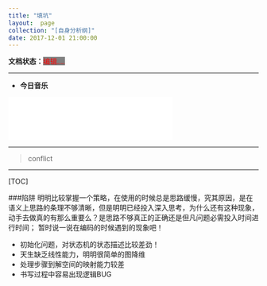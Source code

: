 ```yaml
---
title: "填坑"
layout:  page
collection: "[自身分析纲]"
date: 2017-12-01 21:00:00
---
```


**文档状态：**<a style="color:red;background-color:gray">编辑....</a>

---
- **今日音乐**
<iframe frameborder="no" border="0" marginwidth="0" marginheight="0" width=330 height=86 src="//music.163.com/outchain/player?type=2&id=286999&auto=0&height=66"></iframe>

---
> conflict

---

[TOC]

###陷阱
明明比较掌握一个策略，在使用的时候总是思路缓慢，究其原因，是在语义上思路的条理不够清晰，但是明明已经投入深入思考，为什么还有这种现象，动手去做真的有那么重要么？是思路不够真正的正确还是但凡问题必需投入时间进行时间；
暂时说一说在编码的时候遇到的现象吧！

- 初始化问题，对状态机的状态描述比较差劲！
- 天生缺乏线性能力，明明很简单的图降维  
- 处理步骤到解空间的映射能力较差
- 书写过程中容易出现逻辑BUG
